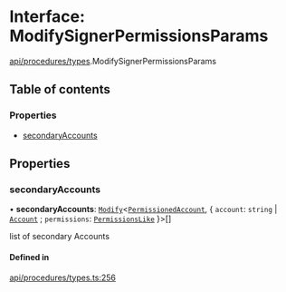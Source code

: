 # Interface: ModifySignerPermissionsParams

[api/procedures/types](../wiki/api.procedures.types).ModifySignerPermissionsParams

## Table of contents

### Properties

- [secondaryAccounts](../wiki/api.procedures.types.ModifySignerPermissionsParams#secondaryaccounts)

## Properties

### secondaryAccounts

• **secondaryAccounts**: [`Modify`](../wiki/types.utils#modify)<[`PermissionedAccount`](../wiki/types.PermissionedAccount), { `account`: `string` \| [`Account`](../wiki/api.entities.Account.Account) ; `permissions`: [`PermissionsLike`](../wiki/types#permissionslike)  }\>[]

list of secondary Accounts

#### Defined in

[api/procedures/types.ts:256](https://github.com/PolymeshAssociation/polymesh-sdk/blob/07b115c8/src/api/procedures/types.ts#L256)
